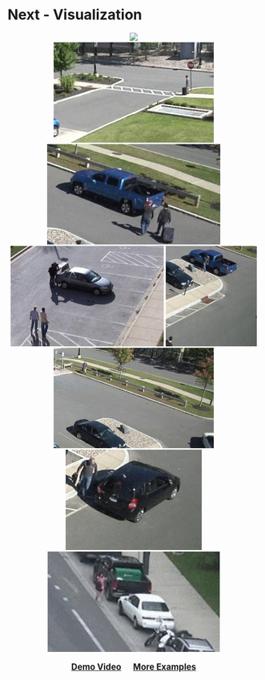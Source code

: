 # Next - Visualization

<div align="center">
  <img src="images/title_image.png" width="700px" />
  <br/>
  <div style="">
      <img src="images/VIRAT_S_040000_08_001084_001190.crop.gif" height="200px" />
      <img src="images/VIRAT_S_040100_06_000767_000988.crop.gif" height="200px" />
      <img src="images/VIRAT_S_000007.crop.gif" height="200px" />
      <img src="images/VIRAT_S_040100_08_001103_001181.crop.gif" height="200px" />
      <img src="images/VIRAT_S_040101_05_000722_001547.crop.gif" height="200px" />
      <img src="images/VIRAT_S_040102_06_000849_000908.crop.gif" height="200px" />
      <img src="images/VIRAT_S_050000_08_001235_001295.crop.gif" height="200px" />
  </div>
  <p style="font-weight:bold;font-size:1.2em;">
  	<a href="http://www.youtube.com/watch?feature=player_embedded&v=NyrGxGoS01U" target="_blank">Demo Video</a>
    &nbsp;&nbsp;&nbsp;&nbsp;
    <a href="EXAMPLES.md" target="_blank">More Examples</a>
  </p>
</div>
